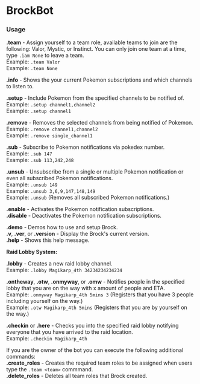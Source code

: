 # BrockBot

### Usage
**.team** - Assign yourself to a team role, available teams to join are the following: Valor, Mystic, or Instinct. You can only join one team at a time, type `.iam None` to leave a team.  
	Example: `.team Valor`  
	Example: `.team None`  

**.info** - Shows the your current Pokemon subscriptions and which channels to listen to.  

**.setup** - Include Pokemon from the specified channels to be notified of.  
   Example: `.setup channel1,channel2`  
   Example: `.setup channel1`  
   
**.remove** - Removes the selected channels from being notified of Pokemon.  
   Example: `.remove channel1,channel2`  
   Example: `.remove single_channel1`  
   
**.sub** - Subscribe to Pokemon notifications via pokedex number.  
   Example: `.sub 147`  
   Example: `.sub 113,242,248`  
   
**.unsub** - Unsubscribe from a single or multiple Pokemon notification or even all subscribed Pokemon notifications.  
   Example: `.unsub 149`  
   Example: `.unsub 3,6,9,147,148,149`  
   Example: `.unsub` (Removes all subscribed Pokemon notifications.)
   
**.enable** - Activates the Pokemon notification subscriptions.  
**.disable** - Deactivates the Pokemon notification subscriptions.

**.demo** - Demos how to use and setup Brock.  
**.v**, **.ver**, or **.version** - Display the Brock's current version.  
**.help** - Shows this help message.  


**Raid Lobby System:**  

**.lobby** - Creates a new raid lobby channel.  
	Example: `.lobby Magikarp_4th 34234234234234`  
	
**.ontheway**, **.otw**, **.onmyway**, or **.omw** - Notifies people in the specified lobby that you are on the way with x amount of people and ETA.  
	Example: `.onmyway Magikarp_4th 5mins 3` (Registers that you have 3 people including yourself on the way.)  
	Example: `.otw Magikarp_4th 5mins` (Registers that you are by yourself on the way.)  
	
**.checkin** or **.here** - Checks you into the specified raid lobby notifying everyone that you have arrived to the raid location.  
	Example: `.checkin Magikarp_4th`  

If you are the owner of the bot you can execute the following additional commands:  
**.create\_roles** - Creates the required team roles to be assigned when users type the `.team <team>` commmand.  
**.delete\_roles** - Deletes all team roles that Brock created.